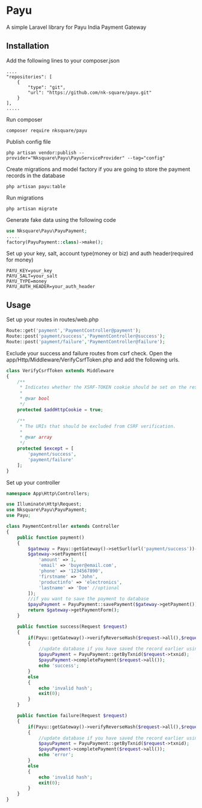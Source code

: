 # Payu
A simple Laravel library for Payu India Payment Gateway

## Installation
Add the following lines to your composer.json
```
....
"repositories": [
    {
        "type": "git",
        "url": "https://github.com/nk-square/payu.git"
    }
],
.....
```
Run composer
```
composer require nksquare/payu
```
Publish config file
```
php artisan vendor:publish --provider="Nksquare\Payu\PayuServiceProvider" --tag="config"
```
Create migrations and model factory if you are going to store the payment records in the database
```
php artisan payu:table
```
Run migrations
```
php artisan migrate
```
Generate fake data using the following code
```php
use Nksquare\Payu\PayuPayment;
.....
factory(PayuPayment::class)->make();
```
Set up your key, salt, account type(money or biz) and auth header(required for money)
```
PAYU_KEY=your_key
PAYU_SALT=your_salt
PAYU_TYPE=money
PAYU_AUTH_HEADER=your_auth_header
```
## Usage
Set up your routes in routes/web.php
```php
Route::get('payment','PaymentController@payment');
Route::post('payment/success','PaymentController@success');
Route::post('payment/failure','PaymentController@failure');
```
Exclude your success and failure routes from csrf check. Open the app/Http/Middleware/VerifyCsrfToken.php and add the following urls.
```php
class VerifyCsrfToken extends Middleware
{
    /**
     * Indicates whether the XSRF-TOKEN cookie should be set on the response.
     *
     * @var bool
     */
    protected $addHttpCookie = true;

    /**
     * The URIs that should be excluded from CSRF verification.
     *
     * @var array
     */
    protected $except = [
        'payment/success',
        'payment/failure'
    ];
}
```
Set up your controller
```php
namespace App\Http\Controllers;

use Illuminate\Http\Request;
use Nksquare\Payu\PayuPayment;
use Payu;

class PaymentController extends Controller
{
    public function payment()
    {
        $gateway = Payu::getGateway()->setSurl(url('payment/success'))->setFurl(url('payment/failure'));
        $gateway->setPayment([
            'amount' => 1,
            'email' => 'buyer@email.com',
            'phone' => '1234567890',
            'firstname' => 'John',
            'productinfo' => 'electronics',
            'lastname' => 'Doe' //optional
        ]);
        //if you want to save the payment to database
        $payuPayment = PayuPayment::savePayment($gateway->getPayment());
        return $gateway->getPaymentForm();
    }

    public function success(Request $request)
    {
        if(Payu::getGateway()->verifyReverseHash($request->all(),$request->hash))
        {
            //update database if you have saved the record earlier using PayuPayment::savePayment()
            $payuPayment = PayuPayment::getByTxnid($request->txnid);
            $payuPayment->completePayment($request->all());
            echo 'success';
        }
        else
        {
            echo 'invalid hash';
            exit(0);
        }
    }

    public function failure(Request $request)
    {
        if(Payu::getGateway()->verifyReverseHash($request->all(),$request->hash))
        {
            //update database if you have saved the record earlier using PayuPayment::savePayment()
            $payuPayment = PayuPayment::getByTxnid($request->txnid);
            $payuPayment->completePayment($request->all());
            echo 'error';
        }
        else
        {
            echo 'invalid hash';
            exit(0);
        }
    }
}
```
